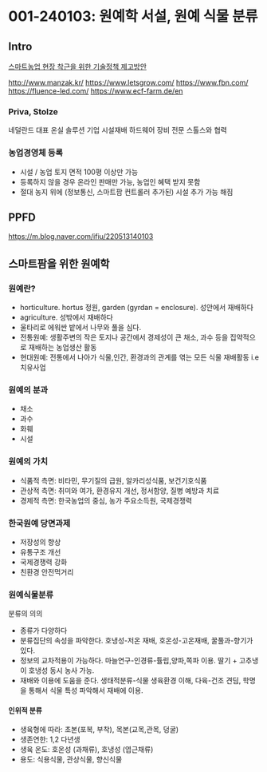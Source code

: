 # 001-240103: 원예학 서설, 원예 식물 분류

## Intro
[스마트농업 현장 착근을 위한 기술정책 제고방안](https://www.dbpia.co.kr/journal/articleDetail?nodeId=NODE09233136)

http://www.manzak.kr/
https://www.letsgrow.com/
https://www.fbn.com/
https://fluence-led.com/
https://www.ecf-farm.de/en

### Priva, Stolze
네덜란드 대표 온실 솔루션 기업
시설재배 하드웨어 장비 전문 스톨스와 협력

### 농업경영체 등록
- 시설 / 농업 토지 면적 100평 이상만 가능
- 등록하지 않을 경우 온라인 판매만 가능, 농업인 혜택 받지 못함
- 절대 농지 위에 (정보통신, 스마트팜 컨트롤러 추가된) 시설 추가 가능 해짐

## PPFD
https://m.blog.naver.com/ifiu/220513140103

## 스마트팜을 위한 원예학
### 원예란?
- horticulture. hortus 정원, garden (gyrdan = enclosure). 성안에서 재배하다
- agriculture. 성밖에서 재배하다
- 울타리로 에워싼 밭에서 나무와 풀을 심다.
- 전통원예: 생활주변의 작은 토지나 공간에서 경제성이 큰 채소, 과수 등을 집약적으로 재배하는 농업생산 활동
- 현대원예: 전통에서 나아가 식물,인간, 환경과의 관계를 엮는 모든 식물 재배활동 i.e 치유사업

### 원예의 분과
- 채소
- 과수
- 화훼
- 시설

### 원예의 가치
- 식품적 측면: 비타민, 무기질의 급원, 알카리성식품, 보건기호식품
- 관상적 측면: 취미와 여가, 환경유지 개선, 정서함양, 질병 예방과 치료
- 경제적 측면: 한국농업의 중심, 농가 주요소득원, 국제경쟁력

### 한국원예 당면과제
- 저장성의 향상
- 유통구조 개선
- 국제경쟁력 강화
- 친환경 안전먹거리

### 원예식물분류
분류의 의의
- 종류가 다양하다
- 분류집단의 속성을 파악한다. 호냉성-저온 재배, 호온성-고온재배, 꿀풀과-향기가 있다.
- 정보의 교차적용이 가능하다. 마늘연구-인경류-튤립,양파,쪽파 이용. 딸기 + 고추냉이 호냉성 동시 농사 가능.
- 재배와 이용에 도움을 준다. 생태적분류-식물 생육환경 이해, 다육-건조 견딤, 학명을 통해서 식물 특성 파악해서 재배에 이용.

#### 인위적 분류
- 생육형에 따라: 초본(포복, 부착), 목본(교목,관목, 덩굴)
- 생존연한: 1,2 다년생
- 생육 온도: 호온성 (과채류), 호냉성 (엽근채류)
- 용도: 식용식물, 관상식물, 향신식물